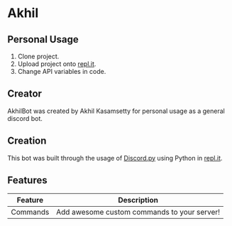 # Akhil

## Personal Usage

1. Clone project.
2. Upload project onto [repl.it](http://repl.it/).
3. Change API variables in code.

## Creator

AkhilBot was created by Akhil Kasamsetty for personal usage as a general discord bot.

## Creation

This bot was built through the usage of [Discord.py](https://discordpy.readthedocs.io/en/stable/) using Python in [repl.it](http://repl.it/).

## Features

| Feature | Description |
| --- | --- |
| Commands | Add awesome custom commands to your server! |